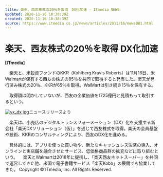 ```yaml
---
title: 楽天、西友株式の20％を取得　DX化加速 - ITmedia NEWS
updated: 2020-11-16 10:38:39Z
created: 2020-11-16 10:38:39Z
source: https://www.itmedia.co.jp/news/articles/2011/16/news081.html
---
```


# 楽天、西友株式の20％を取得 DX化加速

**[ITmedia]**

　楽天と、米投資ファンドのKKR（Kohlberg Kravis Roberts）は11月16日、米Walmartが保有する西友の株式の85％を共同で取得すると発表した。楽天が発行済み株式の20％、KKRが65％を取得。WalMartは引き続き15％を保有する。

　取得額は明かしていないが、西友の企業価値を1725億円と見積もって取引するという。

[![yx_dx.jpg](../_resources/yx_dx.jpg)](https://image.itmedia.co.jp/l/im/news/articles/2011/16/l_yx_dx.jpg)ニュースリリースより

　楽天は、小売店のデジタルトランスフォーメーション（DX）化を支援する新会社「楽天DXソリューション（仮）」を通じて西友株式を取得。楽天の会員基盤や技術、KKRのコンサルティングにより、西友のDX化を進める。

　具体的には、アプリを使った買い物や、新たなキャッシュレス決済の導入、オンラインと実店舗を融合させたサービス、低価格商品群の拡充などに取り組むという。
　楽天とWalmartは2018年に提携し、「楽天西友ネットスーパー」を共同で運営してきた他、米国で電子書籍サービス「楽天Kobo」の展開でも協業してきた。
Copyright © ITmedia, Inc. All Rights Reserved.